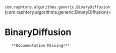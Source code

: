 `com.raphtory.algorithms.generic.BinaryDiffusion`
(com.raphtory.algorithms.generic.BinaryDiffusion)=
# BinaryDiffusion
```{warning}
   **Documentation Missing!**
```